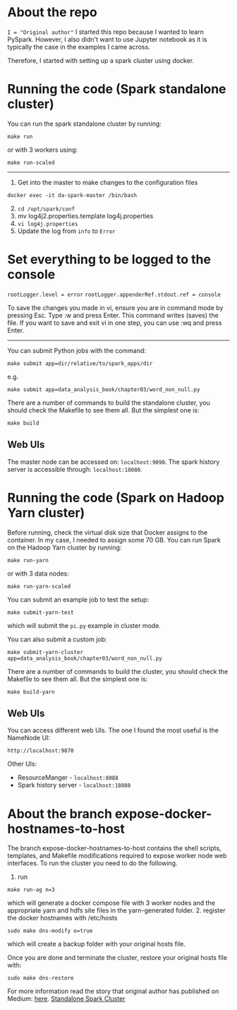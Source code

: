 # About the repo
`I = "Original author"`
I started this repo because I wanted to learn PySpark.
However, I also didn't want to use Jupyter notebook as it
is typically the case in the examples I came across. 

Therefore, I started with setting up a spark cluster 
using docker. 




# Running the code (Spark standalone cluster)
You can run the spark standalone cluster by running:
```shell
make run
```
or with 3 workers using:
```shell
make run-scaled
```

---

1. Get into the master to make changes to the configuration files
```shell
docker exec -it da-spark-master /bin/bash
```
2. `cd /opt/spark/conf`
3. mv log4j2.properties.template log4j.properties
4. `vi log4j.properties`
5. Update the log from `info` to `Error`


# Set everything to be logged to the console
`rootLogger.level = error`
`rootLogger.appenderRef.stdout.ref = console`

To save the changes you made in vi, ensure you are in command mode by pressing Esc.
Type :w and press Enter. This command writes (saves) the file.
If you want to save and exit vi in one step, you can use :wq and press Enter.

---



You can submit Python jobs with the command:
```shell
make submit app=dir/relative/to/spark_apps/dir
```
e.g. 
```shell
make submit app=data_analysis_book/chapter03/word_non_null.py
```

There are a number of commands to build the standalone cluster,
you should check the Makefile to see them all. But the
simplest one is:
```shell
make build
```

## Web UIs
The master node can be accessed on:
`localhost:9090`. 
The spark history server is accessible through:
`localhost:18080`.


# Running the code (Spark on Hadoop Yarn cluster)
Before running, check the virtual disk size that Docker
assigns to the container. In my case, I needed to assign
some 70 GB.
You can run Spark on the Hadoop Yarn cluster by running:
```shell
make run-yarn
```
or with 3 data nodes:
```shell
make run-yarn-scaled
```
You can submit an example job to test the setup:
```shell
make submit-yarn-test
```
which will submit the `pi.py` example in cluster mode.

You can also submit a custom job:
```shell
make submit-yarn-cluster app=data_analysis_book/chapter03/word_non_null.py
```

There are a number of commands to build the cluster,
you should check the Makefile to see them all. But the
simplest one is:
```shell
make build-yarn
```

## Web UIs
You can access different web UIs. The one I found the most 
useful is the NameNode UI:
```shell
http://localhost:9870
```

Other UIs:
- ResourceManger - `localhost:8088`
- Spark history server - `localhost:18080`

# About the branch expose-docker-hostnames-to-host
The branch expose-docker-hostnames-to-host contains the 
shell scripts, templates, and Makefile modifications 
required to expose worker node web interfaces. To run 
the cluster you need to do the following. 
1. run
```shell
make run-ag n=3
```
which will generate a docker compose file with 3 worker
nodes and the appropriate yarn and hdfs site files
in the yarn-generated folder.
2. register the docker hostnames with /etc/hosts
```shell
sudo make dns-modify o=true
```
which will create a backup folder with your original
hosts file.

Once you are done and terminate the cluster, restore 
your original hosts file with:
```shell
sudo make dns-restore
```



For more information read the story that original author has published on Medium:
[here](https://medium.com/@MarinAgli1/using-hostnames-to-access-hadoop-resources-running-on-docker-5860cd7aeec1).
[Standalone Spark Cluster](https://medium.com/@MarinAgli1/setting-up-a-spark-standalone-cluster-on-docker-in-layman-terms-8cbdc9fdd14b)


